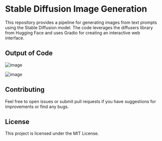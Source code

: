 # Stable Diffusion Image Generation
This repository provides a pipeline for generating images from text prompts using the Stable Diffusion model. The code leverages the diffusers library from Hugging Face and uses Gradio for creating an interactive web interface.

## Output of Code
![image](https://github.com/PrathamGautam/Text-to-Image-Converter/assets/142311958/b977e47c-1d77-4d2b-928d-ce838359a229)

![image](https://github.com/PrathamGautam/Text-to-Image-Converter/assets/142311958/8ad438a2-6fe6-4762-a530-4008d25c5d35)

## Contributing
Feel free to open issues or submit pull requests if you have suggestions for improvements or find any bugs.

## License
This project is licensed under the MIT License.
